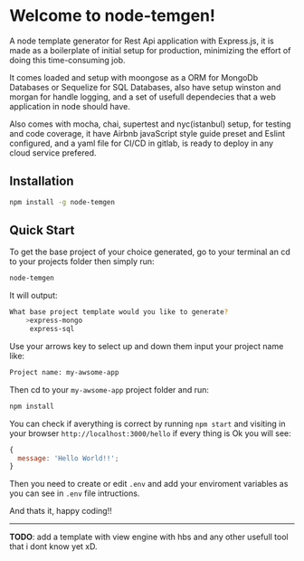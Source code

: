 # Welcome to node-temgen!

A node template generator for Rest Api application with Express.js, it is made as a boilerplate of initial setup for production, minimizing the effort of doing this time-consuming job.

It comes loaded and setup with moongose as a ORM for MongoDb Databases or Sequelize for SQL Databases, also have setup winston and morgan for handle logging, and a set of usefull dependecies that a web application in node should have.

Also comes with mocha, chai, supertest and nyc(istanbul) setup, for testing and code coverage, it have Airbnb javaScript style guide preset and Eslint configured, and a yaml file for CI/CD in gitlab, is ready to deploy in any cloud service prefered.

## Installation

```sh
npm install -g node-temgen
```

## Quick Start

To get the base project of your choice generated, go to your terminal an cd to your projects folder then simply run:

```sh
node-temgen
```

It will output:

```sh
What base project template would you like to generate?
    >express-mongo
     express-sql
```

Use your arrows key to select up and down them input your project name like:

```sh
Project name: my-awsome-app
```

Then cd to your `my-awsome-app` project folder and run:

```sh
npm install
```

You can check if averything is correct by running `npm start` and visiting in your browser `http://localhost:3000/hello` if every thing is Ok you will see:

```js
{
  message: 'Hello World!!';
}
```

Then you need to create or edit `.env` and add your enviroment variables as you can see in `.env` file intructions.

And thats it, happy coding!!

---

**TODO**: add a template with view engine with hbs and any other usefull tool that i dont know yet xD.
